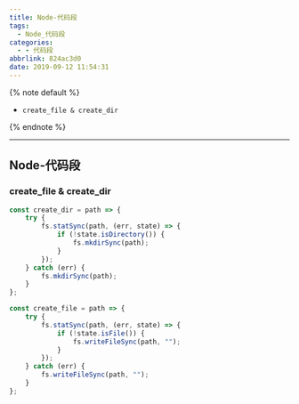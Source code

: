 ```yaml
---
title: Node-代码段
tags:
  - Node_代码段
categories:
  - - 代码段
abbrlink: 824ac3d0
date: 2019-09-12 11:54:31
---
```



{% note default %}

-   `create_file & create_dir`

{% endnote %}

<!-- more -->

---

## Node-代码段

### create_file & create_dir

```js
const create_dir = path => {
    try {
        fs.statSync(path, (err, state) => {
            if (!state.isDirectory()) {
                fs.mkdirSync(path);
            }
        });
    } catch (err) {
        fs.mkdirSync(path);
    }
};

const create_file = path => {
    try {
        fs.statSync(path, (err, state) => {
            if (!state.isFile()) {
                fs.writeFileSync(path, "");
            }
        });
    } catch (err) {
        fs.writeFileSync(path, "");
    }
};
```
